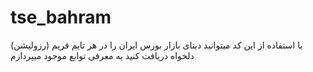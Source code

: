 # tse_bahram
با استفاده از این کد میتوانید دیتای بازار بورس ایران را در هر تایم فریم (رزولیشن) دلخواه دریافت کنید
به معرفی توابع موجود میپردازم
